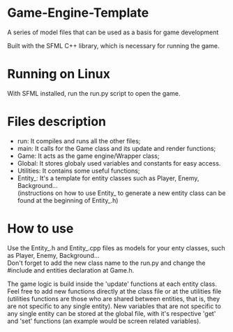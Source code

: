 # Game-Engine-Template
A series of model files that can be used as a basis for game development

Built with the SFML C++ library, which is necessary for running the game.

# Running on Linux
With SFML installed, run the run.py script to open the game.

# Files description
- run: It compiles and runs all the other files;
- main: It calls for the Game class and its update and render functions;
- Game: It acts as the game engine/Wrapper class;
- Global: It stores globaly used variables and constants for easy access.
- Utilities: It contains some useful functions;
- Entity_: It's a template for entity classes such as Player, Enemy, Background...<br/>
(instructions on how to use Entity_ to generate a new entity class can be found at the beginning of Entity_.h)

# How to use
Use the Entity_.h and Entity_.cpp files as models for your enty classes, such as Player, Enemy, Background...<br/>
Don't forget to add the new class name to the run.py and change the #include and entities declaration at Game.h.

The game logic is build inside the 'update' functions at each entity class. Feel free to add new functions directly at the class file or at the utilities file (utilities functions are those who are shared between entities, that is, they are not specific to any single entity). New variables that are not specific to any single entity can be stored at the global file, with it's respective 'get' and 'set' functions (an example would be screen related variables).
